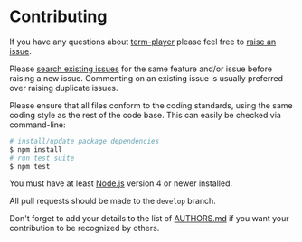 # Contributing

If you have any questions about [term-player](https://github.com/secureworks/term-player) please feel free to
[raise an issue](https://github.com/secureworks/term-player/issues/new).

Please [search existing issues](https://github.com/secureworks/term-player/issues) for the same feature and/or issue
before raising a new issue. Commenting on an existing issue is usually preferred over raising duplicate issues.

Please ensure that all files conform to the coding standards, using the same coding style as the rest of the code base.
This can easily be checked via command-line:

``` bash
# install/update package dependencies
$ npm install
# run test suite
$ npm test
```

You must have at least [Node.js](https://nodejs.org) version 4 or newer installed.

All pull requests should be made to the `develop` branch.

Don't forget to add your details to the list of
[AUTHORS.md](https://github.com/secureworks/term-player/blob/master/AUTHORS.md) if you want your contribution to be
recognized by others.
